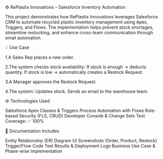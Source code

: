 ♻️ RePlastix Innovations – Salesforce Inventory Automation

This project demonstrates how RePlastix Innovations leverages Salesforce CRM to automate recycled plastic inventory management using Apex, Triggers, and Flows. The implementation helps prevent stock shortages, streamline restocking, and enhance cross-team communication through email automation.

💡 Use Case

1.A Sales Rep places a new order.

2.The system checks stock availability:
    If stock is enough → deducts quantity.
    If stock is low → automatically creates a Restock Request.

3.A Manager approves the Restock Request.

4.The system:
    Updates stock.
    Sends an email to the warehouse team.

⚙️ Technologies Used

Salesforce Apex Classes & Triggers
Process Automation with Flows
Role-based Security (FLS, CRUD)
Developer Console & Change Sets
Test Coverage: ✅ 100%

📸 Documentation Includes

Entity Relationship (ER) Diagram
UI Screenshots (Order, Product, Restock)
Trigger/Flow Code
Test Results & Deployment Logs
Business Use Case & Phase-wise Implementation